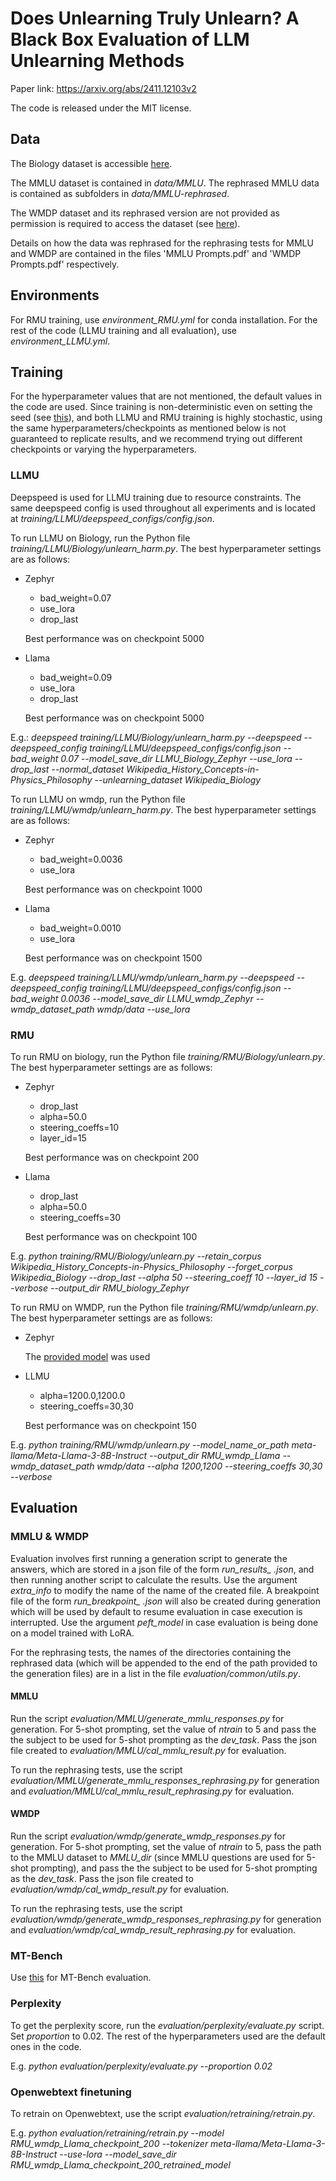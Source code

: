 # Does Unlearning Truly Unlearn? A Black Box Evaluation of LLM Unlearning Methods

Paper link: https://arxiv.org/abs/2411.12103v2

The code is released under the MIT license. 

## Data

The Biology dataset is accessible [here](https://drive.google.com/file/d/1uOS9OwfMC6vOcHnnEGRn71Y8cd3Q0SUf/view?usp=sharing). 

The MMLU dataset is contained in *data/MMLU*. The rephrased MMLU data is contained as subfolders in *data/MMLU-rephrased*.

The WMDP dataset and its rephrased version are not provided as permission is required to access the dataset (see [here](https://github.com/centerforaisafety/wmdp)). 

Details on how the data was rephrased for the rephrasing tests for MMLU and WMDP are contained in the files 'MMLU Prompts.pdf' and 'WMDP Prompts.pdf' respectively.

## Environments

For RMU training, use *environment_RMU.yml* for conda installation. For the rest of the code (LLMU training and all evaluation), use *environment_LLMU.yml*. 

##  Training 

For the hyperparameter values that are not mentioned, the default values in the code are used. Since training is non-deterministic even on setting the seed (see [this](https://pytorch.org/docs/stable/notes/randomness.html)), and both LLMU and RMU training is highly stochastic, using the same hyperparameters/checkpoints as mentioned below is not guaranteed to replicate results, and we recommend trying out different checkpoints or varying the hyperparameters. 

### LLMU

Deepspeed is used for LLMU training due to resource constraints. The same deepspeed config is used throughout all experiments and is located at *training/LLMU/deepspeed_configs/config.json*.

To run LLMU on Biology, run the Python file *training/LLMU/Biology/unlearn_harm.py*. The best hyperparameter settings are as follows:

* Zephyr

    - bad_weight=0.07
    - use_lora
    - drop_last

    Best performance was on checkpoint 5000

* Llama

    - bad_weight=0.09
    - use_lora
    - drop_last

    Best performance was on checkpoint 5000

E.g.: *deepspeed training/LLMU/Biology/unlearn_harm.py --deepspeed --deepspeed_config training/LLMU/deepspeed_configs/config.json --bad_weight 0.07 --model_save_dir LLMU_Biology_Zephyr  --use_lora  --drop_last  --normal_dataset Wikipedia_History_Concepts-in-Physics_Philosophy  --unlearning_dataset Wikipedia_Biology*

To run LLMU on wmdp, run the Python file *training/LLMU/wmdp/unlearn_harm.py*. The best hyperparameter settings are as follows:

* Zephyr

    - bad_weight=0.0036 
    - use_lora
    
    Best performance was on checkpoint 1000

* Llama

    - bad_weight=0.0010 
    - use_lora
    
    Best performance was on checkpoint 1500

E.g. *deepspeed training/LLMU/wmdp/unlearn_harm.py  --deepspeed --deepspeed_config training/LLMU/deepspeed_configs/config.json  --bad_weight 0.0036  --model_save_dir LLMU_wmdp_Zephyr  --wmdp_dataset_path  wmdp/data  --use_lora*


### RMU

To run RMU on biology, run the Python file *training/RMU/Biology/unlearn.py*. The best hyperparameter settings are as follows:


* Zephyr 

    - drop_last
    - alpha=50.0
    - steering_coeffs=10
    - layer_id=15

    Best performance was on checkpoint 200

* Llama

    - drop_last
    - alpha=50.0
    - steering_coeffs=30

    Best performance was on checkpoint 100

E.g. *python  training/RMU/Biology/unlearn.py    --retain_corpus Wikipedia_History_Concepts-in-Physics_Philosophy  --forget_corpus Wikipedia_Biology  --drop_last  --alpha 50  --steering_coeff  10   --layer_id 15  --verbose  --output_dir  RMU_biology_Zephyr*


To run RMU on WMDP, run the Python file *training/RMU/wmdp/unlearn.py*. The best hyperparameter settings are as follows:

* Zephyr 

    The [provided model](https://huggingface.co/cais/Zephyr_RMU) was used 

* LLMU

    - alpha=1200.0,1200.0
    - steering_coeffs=30,30

    Best performance was on checkpoint 150

E.g. *python  training/RMU/wmdp/unlearn.py  --model_name_or_path  meta-llama/Meta-Llama-3-8B-Instruct  --output_dir  RMU_wmdp_Llama   --wmdp_dataset_path  wmdp/data   --alpha 1200,1200  --steering_coeffs  30,30   --verbose*

## Evaluation 

### MMLU & WMDP

Evaluation involves first running a generation script to generate the answers, which are stored in a json file of the form *run_results_ .json*, and then running another script to calculate the results. Use the argument *extra_info* to modify the name of the name of the created file. A breakpoint file of the form *run_breakpoint_ .json* will also be created during generation which will be used by default to resume evaluation in case execution is interrupted. Use the argument *peft_model* in case evaluation is being done on a model trained with LoRA.

For the rephrasing tests, the names of the directories containing the rephrased data (which will be appended to the end of the path provided to the generation files) are in a list in the file *evaluation/common/utils.py*.

#### MMLU

Run the script *evaluation/MMLU/generate_mmlu_responses.py* for generation. For 5-shot prompting, set the value of *ntrain* to 5 and pass the the subject to be used for 5-shot prompting as the *dev_task*. Pass the json file created to *evaluation/MMLU/cal_mmlu_result.py* for evaluation.

To run the rephrasing tests, use the script *evaluation/MMLU/generate_mmlu_responses_rephrasing.py* for generation and *evaluation/MMLU/cal_mmlu_result_rephrasing.py* for evaluation.


#### WMDP

Run the script *evaluation/wmdp/generate_wmdp_responses.py* for generation. For 5-shot prompting, set the value of *ntrain* to 5, pass the path to the MMLU dataset to *MMLU_dir* (since MMLU questions are used for 5-shot prompting), and pass the the subject to be used for 5-shot prompting as the *dev_task*. Pass the json file created to *evaluation/wmdp/cal_wmdp_result.py* for evaluation.

To run the rephrasing tests, use the script *evaluation/wmdp/generate_wmdp_responses_rephrasing.py* for generation and *evaluation/wmdp/cal_wmdp_result_rephrasing.py* for evaluation.

### MT-Bench

Use [this](https://github.com/lm-sys/FastChat) for MT-Bench evaluation.

### Perplexity 

To get the perplexity score, run the *evaluation/perplexity/evaluate.py* script. Set *proportion* to 0.02. The rest of the hyperparameters used are the default ones in the code. 

E.g. *python evaluation/perplexity/evaluate.py --proportion 0.02*

### Openwebtext finetuning 

To retrain on Openwebtext, use the script *evaluation/retraining/retrain.py*.

E.g. *python evaluation/retraining/retrain.py  --model RMU_wmdp_Llama_checkpoint_200  --tokenizer meta-llama/Meta-Llama-3-8B-Instruct  --use-lora  --model_save_dir RMU_wmdp_Llama_checkpoint_200_retrained_model*
